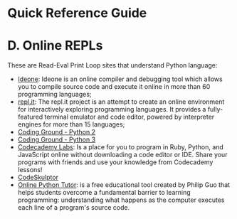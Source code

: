 Quick Reference Guide
=====================

# D. Online REPLs

These are Read-Eval Print Loop sites that understand Python language:

- [Ideone](http://ideone.com/): Ideone is an online compiler and debugging tool which allows you to compile source code and execute it online in more than 60 programming languages;
- [repl.it](https://repl.it/languages/Python3): The repl.it project is an attempt to create an online environment for interactively exploring programming languages. It provides a fully-featured terminal emulator and code editor, powered by interpreter engines for more than 15 languages;
- [Coding Ground - Python 2](http://www.tutorialspoint.com/execute_python_online.php)
- [Coding Ground - Python 3](http://www.tutorialspoint.com/execute_python3_online.php)
- [Codecademy Labs](http://labs.codecademy.com/): Is a place for you to program in Ruby, Python, and JavaScript online without downloading a code editor or IDE. Share your programs with friends and use your knowledge from Codecademy lessons!
- [CodeSkulptor](http://www.codeskulptor.org/)
- [Online Python Tutor](http://www.pythontutor.com/): is a free educational tool created by Philip Guo that helps students overcome a fundamental barrier to learning programming: understanding what happens as the computer executes each line of a program's source code.
